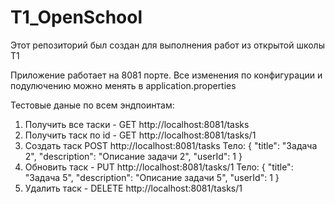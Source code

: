 # T1_OpenSchool
Этот репозиторий был создан для выполнения работ из открытой школы T1

Приложение работает на 8081 порте. Все изменения по конфигурации и подулючению можно менять в application.properties

Тестовые даные по всем эндпоинтам:
1) Получить все таски - GET http://localhost:8081/tasks
2) Получить таск по id - GET http://localhost:8081/tasks/1
3) Создать таск POST http://localhost:8081/tasks
Тело:
{
  "title": "Задача 2",
  "description": "Описание задачи 2",
  "userId": 1
}
4) Обновить таск - PUT http://localhost:8081/tasks/1
Тело:
{
  "title": "Задача 5",
  "description": "Описание задачи 5",
  "userId": 1
}
5) Удалить таск - DELETE http://localhost:8081/tasks/1

